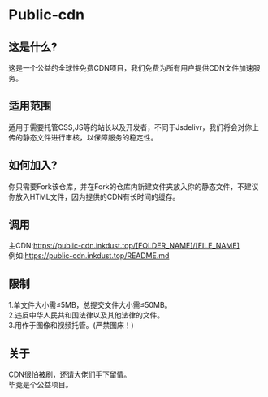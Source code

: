 # Public-cdn
## 这是什么?
这是一个公益的全球性免费CDN项目，我们免费为所有用户提供CDN文件加速服务。

## 适用范围
适用于需要托管CSS,JS等的站长以及开发者，不同于Jsdelivr，我们将会对你上传的静态文件进行审核，以保障服务的稳定性。

## 如何加入?
你只需要Fork该仓库，并在Fork的仓库内新建文件夹放入你的静态文件，不建议你放入HTML文件，因为提供的CDN有长时间的缓存。

## 调用
主CDN:https://public-cdn.inkdust.top/[FOLDER_NAME]/[FILE_NAME] <br>
例如:https://public-cdn.inkdust.top/README.md

## 限制
1.单文件大小需≤5MB，总提交文件大小需≤50MB。<br>
2.违反中华人民共和国法律以及其他法律的文件。<br>
3.用作于图像和视频托管。(严禁图床！)

## 关于
CDN很怕被刷，还请大佬们手下留情。<br>
毕竟是个公益项目。
